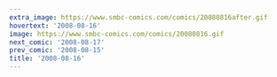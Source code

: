 ```yaml
---
extra_image: https://www.smbc-comics.com/comics/20080816after.gif
hovertext: '2008-08-16'
image: https://www.smbc-comics.com/comics/20080816.gif
next_comic: '2008-08-17'
prev_comic: '2008-08-15'
title: '2008-08-16'
---
```


